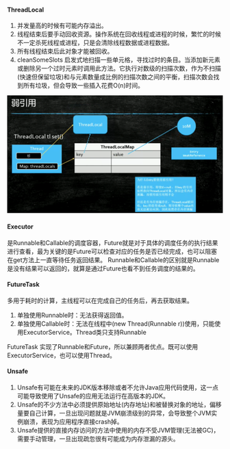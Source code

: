 #### ThreadLocal
1. 并发量高的时候有可能内存溢出。
2. 线程结束后要手动回收资源。操作系统在回收线程或进程的时候，繁忙的时候不一定杀死线程或进程，只是会清除线程数据或进程数据。
3. 所有线程结束后此对象才能被回收。
4. cleanSomeSlots 启发式地扫描一些单元格，寻找过时的条目。当添加新元素或删除另一个过时元素时调用此方法。它执行对数级的扫描次数，作为不扫描(快速但保留垃圾)和与元素数量成比例的扫描次数之间的平衡，扫描次数会找到所有垃圾，但会导致一些插入花费O(n)时间。

![](img/ThreadLocal.png)
#### Executor
是Runnable和Callable的调度容器，Future就是对于具体的调度任务的执行结果进行查看，最为关键的是Future可以检查对应的任务是否已经完成，也可以阻塞在get方法上一直等待任务返回结果。
Runnable和Callable的区别就是Runnable是没有结果可以返回的，就算是通过Future也看不到任务调度的结果的。
#### FutureTask
多用于耗时的计算，主线程可以在完成自己的任务后，再去获取结果。
1. 单独使用Runnable时：无法获得返回值。
2. 单独使用Callable时：无法在线程中(new Thread(Runnable r))使用，只能使用ExecutorService。Thread类只支持Runnable

FutureTask 实现了Runnable和Future，所以兼顾两者优点。既可以使用ExecutorService，也可以使用Thread。
#### Unsafe
1. Unsafe有可能在未来的JDK版本移除或者不允许Java应用代码使用，这一点可能导致使用了Unsafe的应用无法运行在高版本的JDK。
2. Unsafe的不少方法中必须提供原始地址(内存地址)和被替换对象的地址，偏移量要自己计算，一旦出现问题就是JVM崩溃级别的异常，会导致整个JVM实例崩溃，表现为应用程序直接crash掉。
3. Unsafe提供的直接内存访问的方法中使用的内存不受JVM管理(无法被GC)，需要手动管理，一旦出现疏忽很有可能成为内存泄漏的源头。